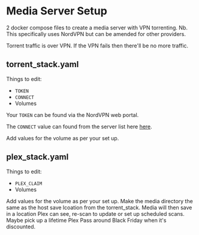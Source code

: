 # Media Server Setup

2 docker compose files to create a media server with VPN torrenting.
Nb. This specifically uses NordVPN but can be amended for other providers.

Torrent traffic is over VPN. If the VPN fails then there'll be no more traffic.

## torrent_stack.yaml
Things to edit:
- `TOKEN`
- `CONNECT`
- Volumes

Your `TOKEN` can be found via the NordVPN web portal.

The `CONNECT` value can found from the server list here [here](https://nordvpn.com/servers/tools/).

Add values for the volume as per your set up.

## plex_stack.yaml
Things to edit:
- `PLEX_CLAIM`
- Volumes

Add values for the volume as per your set up. Make the media directory the same as the host save lcoation from the torrent_stack. Media will then save in a location Plex can see, re-scan to update or set up scheduled scans. Maybe pick up a lifetime Plex Pass around Black Friday when it's discounted.
